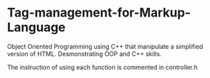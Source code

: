 # Tag-management-for-Markup-Language
Object Oriented Programming using C++ that manipulate a simplified version of HTML. Desmonstrating OOP and C++ skills.

The instruction of using each function is commented in controller.h
